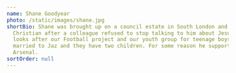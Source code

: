 ```yaml
---
name: Shane Goodyear
photo: /static/images/shane.jpg
shortBio: Shane was brought up on a council estate in South London and became a
  Christian after a colleague refused to stop talking to him about Jesus. Shane
  looks after our Football project and our youth group for teenage boys. He is
  married to Jaz and they have two children. For some reason he supports
  Arsenal.
sortOrder: null
---
```

